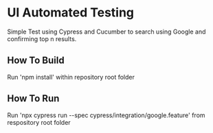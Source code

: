 # UI Automated Testing

Simple Test using Cypress and Cucumber to search using Google and confirming top n results.

## How To Build
Run 'npm install' within repository root folder

## How To Run
Run 'npx cypress run --spec cypress/integration/google.feature' from respository root folder
